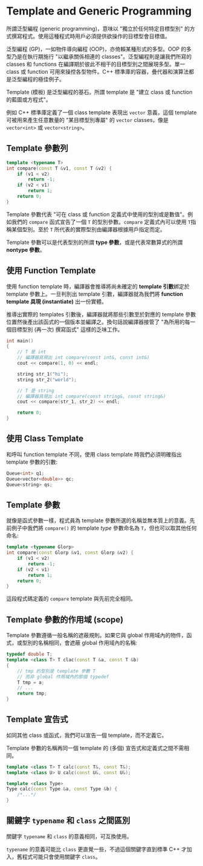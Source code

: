 # Template and Generic Programming

所謂泛型編程 (generic programming)，意味以 "獨立於任何特定目標型別" 的方式撰寫程式。使用這種程式時用戶必須提供欲操作的目標型會目標值。

泛型編程 (GP)，一如物件導向編程 (OOP)，亦倚賴某種形式的多型。OOP 的多型乃是在執行期施行 "以繼承關係相連的 classes"。泛型編程則是讓我們所寫的 classes 和 functions 在編譯期於彼此不相干的目標型別之間展現多型。單一 class 或 function 可用來操控各型物件。C++ 標準庫的容器，疊代器和演算法都是泛型編程的極佳例子。

Template (模板) 是泛型編程的基石。所謂 template 是 "建立 class 或 function 的藍圖或方程式"。

例如 C++ 標準庫定義了一個 class template 表現出 `vector` 意義，這個 template 可被用來產生任意數量的 "某目標型別專屬" 的 `vector` classes，像是 `vector<int>` 或 `vector<string>`。

## Template 參數列

```cpp
template <typename T>
int compare(const T &v1, const T &v2) {
    if (v1 < v2)
        return -1;
    if (v2 < v1)
        return 1;
    return 0;
}
```

Template 參數代表 "可在 class 或 function 定義式中使用的型別或是數值"。例如我們的 `compare` 函式宣告了一個 `T` 的型別參數。`compare` 定義式內可以使用 `T`指稱某個型別。至於 `T` 所代表的實際型別由編譯器根據用戶指定而定。

Template 參數可以是代表型別的所謂 **type 參數**，或是代表常數算式的所謂 **nontype 參數**。

## 使用 Function Template
使用 function template 時，編譯器會推導將尚未確定的 **template 引數**綁定於 template 參數上。一旦判別出 template 引數，編譯器就為我們將 **function template 具現 (instantiate)** 出一份實體。

推導出實際的 templates 引數後，編譯器就將那些引數至於對應的 template 參數位置然後產出該函式的一個版本並編譯之。換句話說編譯器接管了 "為所用的每一個目標型別 (再一次) 撰寫函式" 這樣的乏味工作。

```cpp
int main()
{
    // T 是 int
    // 編譯器具現出 int compare(const int&, const int&)
    cout << compare(1, 0) << endl;

    string str_1("hi");
    string str_2("world");

    // T 是 string
    // 編譯器具現出 int compare(const string&, const string&)
    cout << compare(str_1, str_2) << endl;

    return 0;
}
```

## 使用 Class Template
和呼叫 function template 不同，使用 class template 時我們必須明確指出 template 參數的引數:

```cpp
Queue<int> q1;
Queue<vector<double>> qc;
Queue<string> qs;
```

## Template 參數
就像是函式參數一樣，程式員為 template 參數所選的名稱並無本質上的意義。先前例子中我們將 `compare()` 的 template *type* 參數命名為 `T`，但也可以取其他任何命名:

```cpp
template <typename Glorp>
int compare(const Glorp &v1, const Glorp &v2) {
    if (v1 < v2)
        return -1;
    if (v2 < v1)
        return 1;
    return 0;
}
```

這段程式碼定義的 `compare` template 與先前完全相同。

## Template 參數的作用域 (scope)
Template 參數遵循一般名稱的遮蔽規則。如果它與 global 作用域內的物件，函式，或型別的名稱相同，會遮蔽 global 作用域內的名稱:

```cpp
typedef double T;
template <class T> T clac(const T &a, const T &b) 
{
    // tmp 的型別是 template 參數 T
    // 而非 global 作用域內的那個 typedef
    T tmp = a;
    // ...
    return tmp;
}
```

## Template 宣告式
如同其他 class 或函式，我們可以宣告一個 template，而不定義它。

Template 參數的名稱再同一個 template 的 (多個) 宣告式和定義式之間不需相同。

```cpp
template <class T> T calc(const T&, const T&);
template <class U> U calc(const U&, const U&);

template <class Type> 
Type calc(const Type &a, const Type &b) {
    /*...*/
}
```

## 關鍵字 `typename` 和 `class` 之間區別
關鍵字 `typename` 和 `class` 的意義相同，可互換使用。

`typename` 的意義可能比 `class` 更直覺一些，不過這個關鍵字直到標準 C++ 才加入，舊程式可能只會使用關鍵字 `class`。 